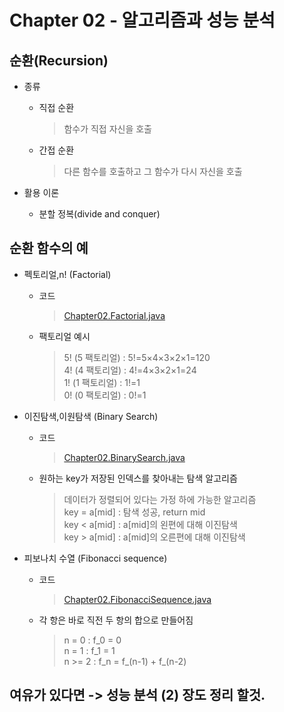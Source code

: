 # Chapter 02 - 알고리즘과 성능 분석  

## 순환(Recursion)  

- 종류  
  - 직접 순환  
    > 함수가 직접 자신을 호출  
  - 간접 순환  
    > 다른 함수를 호출하고 그 함수가 다시 자신을 호출  

- 활용 이론  
  - 분할 정복(divide and conquer)  

## 순환 함수의 예  

- 펙토리얼,n! (Factorial)  
  - 코드  
    > [Chapter02.Factorial.java](./Factorial.java)  
  - 팩토리얼 예시  
    > 5! (5 팩토리얼) : 5!=5×4×3×2×1=120  
    > 4! (4 팩토리얼) : 4!=4×3×2×1=24  
    > 1! (1 팩토리얼) : 1!=1  
    > 0! (0 팩토리얼) : 0!=1  

- 이진탐색,이원탐색 (Binary Search)  
  - 코드  
    > [Chapter02.BinarySearch.java](./BinarySearch.java)  
  - 원하는 key가 저장된 인덱스를 찾아내는 탐색 알고리즘  
    > 데이터가 정렬되어 있다는 가정 하에 가능한 알고리즘  
    > key = a[mid] : 탐색 성공, return mid  
    > key < a[mid] : a[mid]의 왼편에 대해 이진탐색  
    > key > a[mid] : a[mid]의 오른편에 대해 이진탐색  

- 피보나치 수열 (Fibonacci sequence)  
  - 코드  
    > [Chapter02.FibonacciSequence.java](./FibonacciSequence.java)  
  - 각 항은 바로 직전 두 항의 합으로 만들어짐  
    > n = 0 : f_0 = 0  
    > n = 1 : f_1 = 1  
    > n >= 2 : f_n = f_(n-1) + f_(n-2)  

## 여유가 있다면 -> 성능 분석 (2) 장도 정리 할것. 